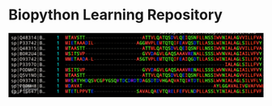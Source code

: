 # Biopython Learning Repository

![biopython.png](https://github.com/LoqmanSamani/biopy/blob/systembiology/files/biopython.jpg)
